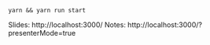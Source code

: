 `yarn && yarn run start`

Slides: http://localhost:3000/
Notes: http://localhost:3000/?presenterMode=true